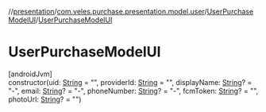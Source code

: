 //[presentation](../../../index.md)/[com.veles.purchase.presentation.model.user](../index.md)/[UserPurchaseModelUI](index.md)/[UserPurchaseModelUI](-user-purchase-model-u-i.md)

# UserPurchaseModelUI

[androidJvm]\
constructor(uid: [String](https://kotlinlang.org/api/latest/jvm/stdlib/kotlin/-string/index.html) = &quot;&quot;, providerId: [String](https://kotlinlang.org/api/latest/jvm/stdlib/kotlin/-string/index.html) = &quot;&quot;, displayName: [String](https://kotlinlang.org/api/latest/jvm/stdlib/kotlin/-string/index.html)? = &quot;-&quot;, email: [String](https://kotlinlang.org/api/latest/jvm/stdlib/kotlin/-string/index.html)? = &quot;-&quot;, phoneNumber: [String](https://kotlinlang.org/api/latest/jvm/stdlib/kotlin/-string/index.html)? = &quot;-&quot;, fcmToken: [String](https://kotlinlang.org/api/latest/jvm/stdlib/kotlin/-string/index.html)? = &quot;&quot;, photoUrl: [String](https://kotlinlang.org/api/latest/jvm/stdlib/kotlin/-string/index.html)? = &quot;&quot;)
